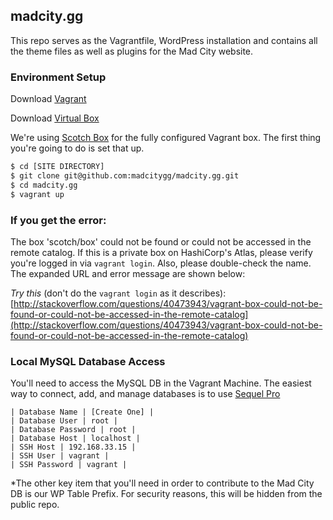 ## madcity.gg

This repo serves as the Vagrantfile, WordPress installation and contains all the theme files as well as plugins for the Mad City website.

### Environment Setup

Download [Vagrant](https://www.vagrantup.com/downloads.html)

Download [Virtual Box](https://www.virtualbox.org/wiki/Downloads)

We're using [Scotch Box](http://box.scotch.io/) for the fully configured Vagrant box. The first thing you're going to do is set that up.

```bash
$ cd [SITE DIRECTORY]
$ git clone git@github.com:madcitygg/madcity.gg.git
$ cd madcity.gg
$ vagrant up
```

### If you get the error:

The box 'scotch/box' could not be found or
could not be accessed in the remote catalog. If this is a private
box on HashiCorp's Atlas, please verify you're logged in via
`vagrant login`. Also, please double-check the name. The expanded
URL and error message are shown below:

*Try this* (don't do the `vagrant login` as it describes):
[http://stackoverflow.com/questions/40473943/vagrant-box-could-not-be-found-or-could-not-be-accessed-in-the-remote-catalog](http://stackoverflow.com/questions/40473943/vagrant-box-could-not-be-found-or-could-not-be-accessed-in-the-remote-catalog)

### Local MySQL Database Access

You'll need to access the MySQL DB in the Vagrant Machine. The easiest way to connect, add, and manage databases is to use [Sequel Pro](https://www.sequelpro.com/)

```
| Database Name | [Create One] |
| Database User | root |
| Database Password | root |
| Database Host | localhost |
| SSH Host | 192.168.33.15 |
| SSH User | vagrant |
| SSH Password | vagrant |
```

*The other key item that you'll need in order to contribute to the Mad City DB is our WP Table Prefix. For security reasons, this will be hidden from the public repo.
